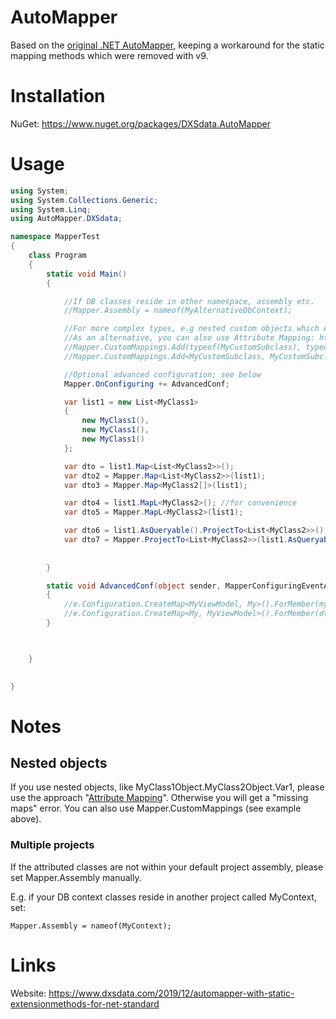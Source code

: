 # AutoMapper
 Based on the [original .NET AutoMapper](https://github.com/AutoMapper/AutoMapper), keeping a workaround for the static mapping methods which were removed with v9.

# Installation
 NuGet: https://www.nuget.org/packages/DXSdata.AutoMapper

# Usage

```c#
using System;
using System.Collections.Generic;
using System.Linq;
using AutoMapper.DXSdata;

namespace MapperTest
{
    class Program
    {
        static void Main()
        {

            //If DB classes reside in other namespace, assembly etc.
            //Mapper.Assembly = nameof(MyAlternativeDbContext);

            //For more complex types, e.g nested custom objects which AutoMapper cannot determine automatically
            //As an alternative, you can also use Attribute Mapping: https://docs.automapper.org/en/latest/Attribute-mapping.html
            //Mapper.CustomMappings.Add(typeof(MyCustomSubclass), typeof(MyCustomSubclassViewModel)); //or:            
            //Mapper.CustomMappings.Add<MyCustomSubclass, MyCustomSubclassViewModel>();

            //Optional advanced configuration; see below
            Mapper.OnConfiguring += AdvancedConf;

            var list1 = new List<MyClass1>
            {
                new MyClass1(),
                new MyClass1(),
                new MyClass1()
            };

            var dto = list1.Map<List<MyClass2>>();
            var dto2 = Mapper.Map<List<MyClass2>>(list1);
            var dto3 = Mapper.Map<MyClass2[]>(list1);

            var dto4 = list1.MapL<MyClass2>(); //for convenience
            var dto5 = Mapper.MapL<MyClass2>(list1);

            var dto6 = list1.AsQueryable().ProjectTo<List<MyClass2>>(); //for DB queries
            var dto7 = Mapper.ProjectTo<List<MyClass2>>(list1.AsQueryable());
                        
            
        }

        static void AdvancedConf(object sender, MapperConfiguringEventArgs e)
        {
            //e.Configuration.CreateMap<MyViewModel, My>().ForMember(my => my.MyEquipment, opt => opt.MapFrom(dto => MyUnflattenMethod<MyEquipment>(dto.Id, dto.Equipment)));
            //e.Configuration.CreateMap<My, MyViewModel>().ForMember(dto => dto.Equipment, opt => opt.MapFrom(my => MyFlattenMethod(my.MyEquipment)));
        }


   
    }

   
}

```

# Notes

## Nested objects

If you use nested objects, like MyClass1Object.MyClass2Object.Var1, please use the approach "[Attribute Mapping](https://docs.automapper.org/en/latest/Attribute-mapping.html)". Otherwise you will get a "missing maps" error.
You can also use Mapper.CustomMappings (see example above).

### Multiple projects

If the attributed classes are not within your default project assembly, please set Mapper.Assembly manually.

E.g. if your DB context classes reside in another project called MyContext, set:
```<language>
Mapper.Assembly = nameof(MyContext);
```

# Links

Website: https://www.dxsdata.com/2019/12/automapper-with-static-extensionmethods-for-net-standard